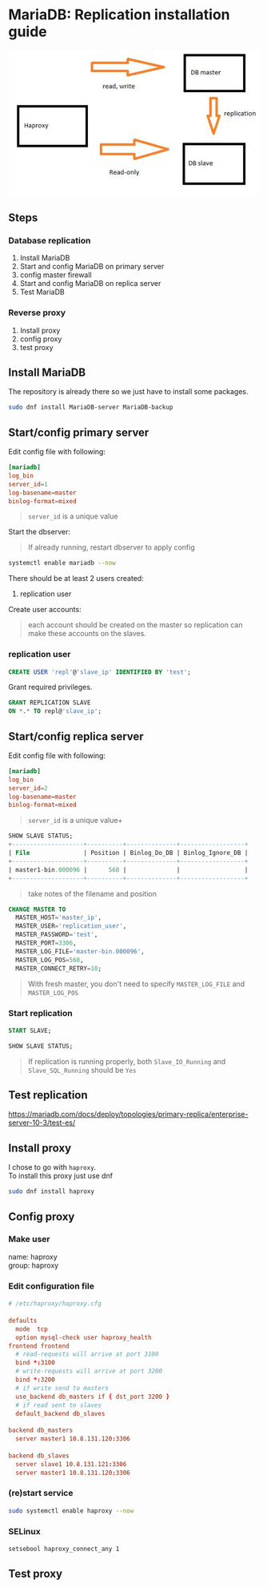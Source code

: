 # MariaDB: Replication installation guide

![network diagram](img/networkdiagram_db_replication.JPG)

## Steps

### Database replication

1. Install MariaDB
2. Start and config MariaDB on primary server
3. config master firewall
4. Start and config MariaDB on replica server
5. Test MariaDB

### Reverse proxy

1. Install proxy
2. config proxy
3. test proxy

## Install MariaDB

The repository is already there so we just have to install some packages.

```bash
sudo dnf install MariaDB-server MariaDB-backup
```

## Start/config primary server

Edit config file with following:

```cnf
[mariadb]
log_bin
server_id=1
log-basename=master
binlog-format=mixed
```

> `server_id` is a unique value

Start the dbserver:
> If already running, restart dbserver to apply config

```bash
systemctl enable mariadb --now
```

There should be at least 2 users created:

1. replication user

Create user accounts:
> each account should be created on the master so replication can make these accounts on the slaves.

### replication user

```sql
CREATE USER 'repl'@'slave_ip' IDENTIFIED BY 'test';
```

Grant required privileges.

```sql
GRANT REPLICATION SLAVE
ON *.* TO repl@'slave_ip';
```

## Start/config replica server

Edit config file with following:

```cnf
[mariadb]
log_bin
server_id=2
log-basename=master
binlog-format=mixed
```

> `server_id` is a unique value+

```sql
SHOW SLAVE STATUS;
+--------------------+----------+--------------+------------------+
| File               | Position | Binlog_Do_DB | Binlog_Ignore_DB |
+--------------------+----------+--------------+------------------+
| master1-bin.000096 |      568 |              |                  |
+--------------------+----------+--------------+------------------+
```

> take notes of the filename and position

```sql
CHANGE MASTER TO
  MASTER_HOST='master_ip',
  MASTER_USER='replication_user',
  MASTER_PASSWORD='test',
  MASTER_PORT=3306,
  MASTER_LOG_FILE='master-bin.000096',
  MASTER_LOG_POS=568,
  MASTER_CONNECT_RETRY=10;
```

> With fresh master, you don't need to specify `MASTER_LOG_FILE` and `MASTER_LOG_POS`

### Start replication

```sql
START SLAVE;
```

```sql
SHOW SLAVE STATUS;
```

> If replication is running properly, both `Slave_IO_Running` and `Slave_SQL_Running` should be `Yes`

## Test replication

<https://mariadb.com/docs/deploy/topologies/primary-replica/enterprise-server-10-3/test-es/>

## Install proxy

I chose to go with `haproxy`.  
To install this proxy just use dnf

```bash
sudo dnf install haproxy
```

## Config proxy

### Make user

  name: haproxy  
  group: haproxy

### Edit configuration file

```cnf
# /etc/haproxy/haproxy.cfg

defaults
  mode  tcp
  option mysql-check user haproxy_health
frontend frontend
  # read-requests will arrive at port 3100
  bind *:3100
  # write-requests will arrive at port 3200
  bind *:3200
  # if write send to masters
  use_backend db_masters if { dst_port 3200 }
  # if read sent to slaves
  default_backend db_slaves

backend db_masters
  server master1 10.8.131.120:3306

backend db_slaves
  server slave1 10.8.131.121:3306
  server master1 10.8.131.120:3306
```

### (re)start service

```bash
sudo systemctl enable haproxy --now
```

### SELinux

```bash
setsebool haproxy_connect_any 1
```

## Test proxy
